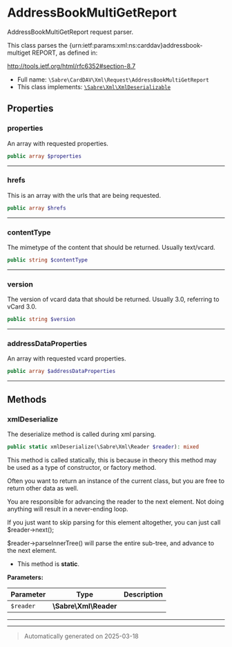 
# AddressBookMultiGetReport

AddressBookMultiGetReport request parser.

This class parses the {urn:ietf:params:xml:ns:carddav}addressbook-multiget
REPORT, as defined in:

http://tools.ietf.org/html/rfc6352#section-8.7

* Full name: `\Sabre\CardDAV\Xml\Request\AddressBookMultiGetReport`
* This class implements:
[`\Sabre\Xml\XmlDeserializable`](../../../Xml/XmlDeserializable.md)



## Properties


### properties

An array with requested properties.

```php
public array $properties
```






***

### hrefs

This is an array with the urls that are being requested.

```php
public array $hrefs
```






***

### contentType

The mimetype of the content that should be returned. Usually
text/vcard.

```php
public string $contentType
```






***

### version

The version of vcard data that should be returned. Usually 3.0,
referring to vCard 3.0.

```php
public string $version
```






***

### addressDataProperties

An array with requested vcard properties.

```php
public array $addressDataProperties
```






***

## Methods


### xmlDeserialize

The deserialize method is called during xml parsing.

```php
public static xmlDeserialize(\Sabre\Xml\Reader $reader): mixed
```

This method is called statically, this is because in theory this method
may be used as a type of constructor, or factory method.

Often you want to return an instance of the current class, but you are
free to return other data as well.

You are responsible for advancing the reader to the next element. Not
doing anything will result in a never-ending loop.

If you just want to skip parsing for this element altogether, you can
just call $reader->next();

$reader->parseInnerTree() will parse the entire sub-tree, and advance to
the next element.

* This method is **static**.




**Parameters:**

| Parameter | Type | Description |
|-----------|------|-------------|
| `$reader` | **\Sabre\Xml\Reader** |  |





***


***
> Automatically generated on 2025-03-18
